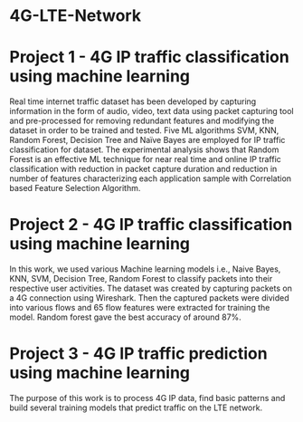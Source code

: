 # 4G-LTE-Network


# Project 1 - 4G IP traffic classification using machine learning

Real time internet traffic dataset has been developed by capturing information in the form of audio, video, text data using packet capturing tool and pre-processed for removing redundant features and modifying the dataset in order to be trained and tested. Five ML algorithms SVM, KNN, Random Forest, Decision Tree and Naïve Bayes are employed for IP traffic classification for dataset. The experimental analysis shows that Random Forest is an effective ML technique for near real time and online IP traffic classification with reduction in packet capture duration and reduction in number of features characterizing each application sample with Correlation based Feature Selection Algorithm.


# Project 2 - 4G IP traffic classification using machine learning

In this work, we used various Machine learning models i.e., Naive Bayes, KNN, SVM, Decision Tree, Random Forest to classify packets into their respective user activities.
The dataset was created by capturing packets on a 4G connection using Wireshark. Then the captured packets were divided into various flows and 65 flow features were extracted for training the model. Random forest gave the best accuracy of around 87%.


# Project 3 - 4G IP traffic prediction using machine learning

The purpose of this work is to process 4G IP data, find basic patterns and build several training models that predict traffic on the LTE network.

